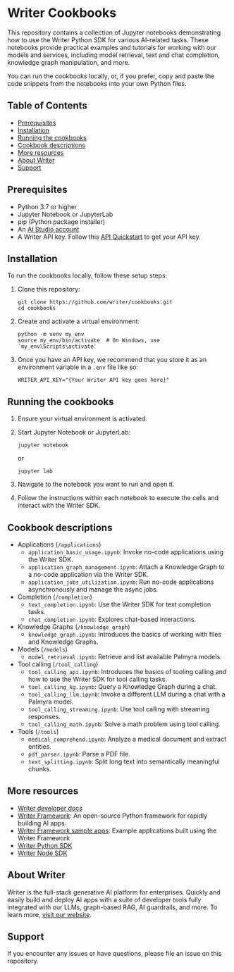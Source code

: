 # Writer Cookbooks

This repository contains a collection of Jupyter notebooks demonstrating how to use the Writer Python SDK for various AI-related tasks. These notebooks provide practical examples and tutorials for working with our models and services, including model retrieval, text and chat completion, knowledge graph manipulation, and more.

You can run the cookbooks locally, or, if you prefer, copy and paste the code snippets from the notebooks into your own Python files.

## Table of Contents

- [Prerequisites](#prerequisites)
- [Installation](#installation)
- [Running the cookbooks](#running-the-cookbooks)
- [Cookbook descriptions](#cookbook-descriptions)
- [More resources](#more-resources)
- [About Writer](#about-writer)
- [Support](#support)

## Prerequisites

- Python 3.7 or higher
- Jupyter Notebook or JupyterLab
- pip (Python package installer)
- An [AI Studio account](https://app.writer.com/aistudio/signup?utm_campaign=devrel)
- A Writer API key. Follow this [API Quickstart](https://dev.writer.com/api-guides/quickstart) to get your API key.

## Installation

To run the cookbooks locally, follow these setup steps:

1. Clone this repository:
   ```
   git clone https://github.com/writer/cookbooks.git
   cd cookbooks
   ```

2. Create and activate a virtual environment:
   ```
   python -m venv my_env
   source my_env/bin/activate  # On Windows, use `my_env\Scripts\activate`
   ```

3. Once you have an API key, we recommend that you store it as an environment variable in a `.env` file like so:

   ```
   WRITER_API_KEY="{Your Writer API key goes here}"
   ```

## Running the cookbooks

1. Ensure your virtual environment is activated.

2. Start Jupyter Notebook or JupyterLab:
   ```
   jupyter notebook
   ```
   or
   ```
   jupyter lab
   ```

3. Navigate to the notebook you want to run and open it.

4. Follow the instructions within each notebook to execute the cells and interact with the Writer SDK.
   
## Cookbook descriptions

- Applications (`/applications`)
  - `application_basic_usage.ipynb`: Invoke no-code applications using the Writer SDK.
  - `application_graph_management.ipynb`: Attach a Knowledge Graph to a no-code application via the Writer SDK.
  - `application_jobs_utilization.ipynb`: Run no-code applications asynchronously and manage the async jobs.
- Completion (`/completion`)
  - `text_completion.ipynb`: Use the Writer SDK for text completion tasks.
  - `chat_completion.ipynb`: Explores chat-based interactions.
- Knowledge Graphs (`/knowledge_graph`)
  - `knowledge_graph.ipynb`: Introduces the basics of working with files and Knowledge Graphs.
- Models (`/models`)
  - `model_retrieval.ipynb`: Retrieve and list available Palmyra models.
- Tool calling (`/tool_calling`)
  - `tool_calling_api.ipynb`: Introduces the basics of tooling calling and how to use the Writer SDK for tool calling tasks.
  - `tool_calling_kg.ipynb`: Query a Knowledge Graph during a chat.
  - `tool_calling_llm.ipynb`: Invoke a different LLM during a chat with a Palmyra model.
  - `tool_calling_streaming.ipynb`: Use tool calling with streaming responses.
  - `tool_calling_math.ipynb`: Solve a math problem using tool calling.
- Tools (`/tools`)
  - `medical_comprehend.ipynb`: Analyze a medical document and extract entities.
  - `pdf_parser.ipynb`: Parse a PDF file.
  - `text_splitting.ipynb`: Split long text into semantically meaningful chunks.

## More resources
- [Writer developer docs](https://dev.writer.com/)
- [Writer Framework](https://github.com/writer/writer-framework): An open-source Python framework for rapidly building AI apps
- [Writer Framework sample apps](https://github.com/writer/framework-tutorials): Example applications built using the Writer Framework
- [Writer Python SDK](https://github.com/writer/writer-python)  
- [Writer Node SDK](https://github.com/writer/writer-node)  

## About Writer

Writer is the full-stack generative AI platform for enterprises. Quickly and easily build and deploy AI apps with a suite of developer tools fully integrated with our LLMs, graph-based RAG, AI guardrails, and more. To learn more, [visit our website](https://www.writer.com).

## Support

If you encounter any issues or have questions, please file an issue on this repository.
